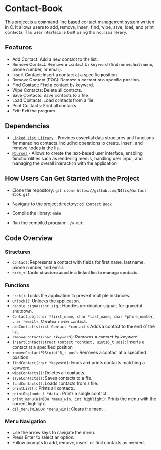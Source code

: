 # Contact-Book
This project is a command-line based contact management system written in C. It allows users to add, remove, insert, find, wipe, save, load, and print contacts. The user interface is built using the ncurses library.
## Features
-  Add Contact: Add a new contact to the list.
-  Remove Contact: Remove a contact by keyword (first name, last name, phone number, or email).
-  Insert Contact: Insert a contact at a specific position.
-  Remove Contact (POS): Remove a contact at a specific position.
-  Find Contact: Find a contact by keyword.
-  Wipe Contacts: Delete all contacts.
-  Save Contacts: Save contacts to a file.
-  Load Contacts: Load contacts from a file.
-  Print Contacts: Print all contacts.
-  Exit: Exit the program.
## Dependencies
- <a href="https://github.com/N4tis/Linked-List">`Linked List Library`</a> - Provides essential data structures and functions for managing contacts, including operations to create, insert, and remove nodes in the list.
- <a href="https://www.linux.co.cr/ldp/lfs/appendixa/ncurses.html">`Ncurses`</a> - Allows to create the text-based user interface, enabling functionalities such as rendering menus, handling user input, and managing the overall interaction with the application.
## How Users Can Get Started with the Project
- Clone the repository:
`git clone https://github.com/N4tis/Contact-Book.git`

- Navigate to the project directory:
`cd Contact-Book`

- Compile the library:
`make`

- Run the compiled program:
`./a.out`

## Code Overview
### Structures
- `Contact`: Represents a contact with fields for first name, last name, phone number, and email.
- `node_t`: Node structure used in a linked list to manage contacts.
### Functions
-  `Lock()`: Locks the application to prevent multiple instances.
-  `Unlock()`: Unlocks the application.
-  `handle_signal(int sig)`: Handles termination signals for graceful shutdown.
-  `Contact_obj(char *first_name, char *last_name, char *phone_number, char *email)`: Creates a new contact.
-  `addContact(struct Contact *contact)`: Adds a contact to the end of the list.
-  `removeContact(char *keyword)`: Removes a contact by keyword.
-  `insertContact(struct Contact *contact, uint16_t pos)`: Inserts a contact at a specified position.
-  `removeContactPOS(uint16_t pos)`: Removes a contact at a specified position.
-  `findContact(char *keyword)`: Finds and prints contacts matching a keyword.
-  `wipeContacts()`: Deletes all contacts.
-  `saveContacts()`: Saves contacts to a file.
-  `loadContacts()`: Loads contacts from a file.
-  `printList()`: Prints all contacts.
-  `printObj(node_t *data)`: Prints a single contact.
-  `print_menu(WINDOW *menu_win, int highlight)`: Prints the menu with the current highlight.
-  `del_menu(WINDOW *menu_win)`: Clears the menu.
### Menu Navigation
- Use the arrow keys to navigate the menu.
- Press Enter to select an option.
- Follow prompts to add, remove, insert, or find contacts as needed.
